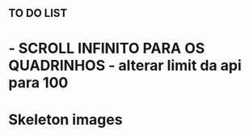 ## TO DO LIST

# - SCROLL INFINITO PARA OS QUADRINHOS - alterar limit da api para 100

# Skeleton images
